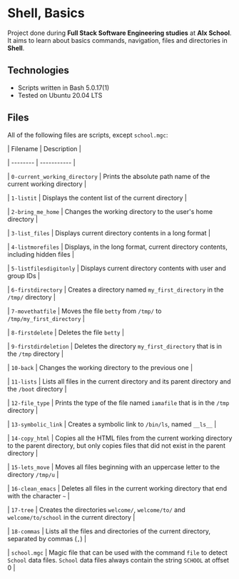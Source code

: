 # Shell, Basics


Project done during **Full Stack Software Engineering studies** at **Alx School**. It aims to learn about basics commands, navigation, files and directories in **Shell**.


## Technologies
* Scripts written in Bash 5.0.17(1)
* Tested on Ubuntu 20.04 LTS

## Files
All of the following files are scripts, except `school.mgc`:


| Filename | Description |

| -------- | ----------- |

| `0-current_working_directory` | Prints the absolute path name of the current working directory |

| `1-listit` | Displays the content list of the current directory |

| `2-bring_me_home` | Changes the working directory to the user's home directory |

| `3-list_files` | Displays current directory contents in a long format |

| `4-listmorefiles` | Displays, in the long format, current directory contents, including hidden files |

| `5-listfilesdigitonly` | Displays current directory contents with user and group IDs |

| `6-firstdirectory` | Creates a directory named `my_first_directory` in the `/tmp/` directory |

| `7-movethatfile` | Moves the file `betty` from `/tmp/` to `/tmp/my_first_directory` |

| `8-firstdelete` | Deletes the file `betty` |

| `9-firstdirdeletion` | Deletes the directory `my_first_directory` that is in the `/tmp` directory |

| `10-back` | Changes the working directory to the previous one |

| `11-lists` | Lists all files in the current directory and its parent directory and the `/boot` directory |

| `12-file_type` | Prints the type of the file named `iamafile` that is in the `/tmp` directory |

| `13-symbolic_link` | Creates a symbolic link to `/bin/ls`, named `__ls__` |

| `14-copy_html` | Copies all the HTML files from the current working directory to the parent directory, but only copies files that did not exist in the parent directory |

| `15-lets_move` | Moves all files beginning with an uppercase letter to the directory `/tmp/u` |

| `16-clean_emacs` | Deletes all files in the current working directory that end with the character `~` |

| `17-tree` | Creates the directories `welcome/`, `welcome/to/` and `welcome/to/school` in the current directory |

| `18-commas` | Lists all the files and directories of the current directory, separated by commas (`,`) |

| `school.mgc` | Magic file that can be used with the command `file` to detect `School` data files. `School` data files always contain the string `SCHOOL` at offset 0 |
